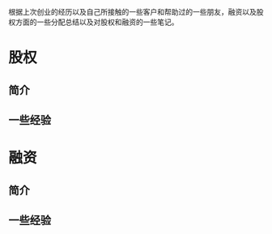 根据上次创业的经历以及自己所接触的一些客户和帮助过的一些朋友，融资以及股权方面的一些分配总结以及对股权和融资的一些笔记。
# 股权

## 简介

## 一些经验

# 融资

## 简介

## 一些经验
